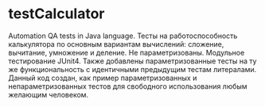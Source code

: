 # testCalculator
Automation QA tests in Java language.
Тесты на работоспособность калькулятора по основным вариантам вычислений: сложение, вычитание, умножение и деление. Не параметризованы. Модульное тестирование JUnit4.
Также добавлены параметризованные тесты на ту же функциональность с идентичными предыдущим тестам литералами.
Данный код создан, как пример параметризованных и непараметризованных тестов для свободного использования любым желающим человеком.
